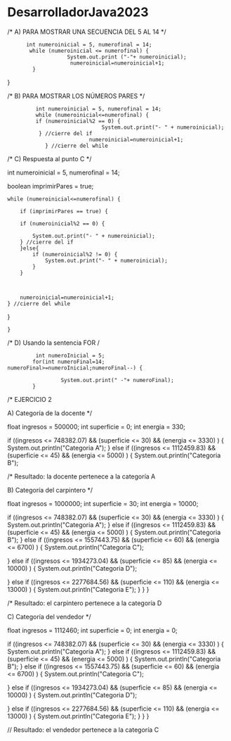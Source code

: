 # DesarrolladorJava2023

/*
A) PARA MOSTRAR UNA SECUENCIA DEL 5 AL 14 
*/

          int numeroinicial = 5, numerofinal = 14;
           while (numeroinicial <= numerofinal) {	
                       System.out.print ("-"+ numeroinicial);
                        numeroinicial=numeroinicial+1;
            }
 }

/*
 B) PARA MOSTRAR LOS NÚMEROS PARES
 */

             int numeroinicial = 5, numerofinal = 14;
             while (numeroinicial<=numerofinal) {
	         if (numeroinicial%2 == 0) {
                	              System.out.print("- " + numeroinicial);
	          } //cierre del if
                              numeroinicial=numeroinicial+1;
                } //cierre del while

/*
C) Respuesta al punto C
*/

 int numeroinicial = 5, numerofinal = 14;

 boolean imprimirPares = true;

	while (numeroinicial<=numerofinal) {
		
		if (imprimirPares == true) {
		
		if (numeroinicial%2 == 0) {
			
			System.out.print("- " + numeroinicial);		
		} //cierre del if	
		}else{
			if (numeroinicial%2 != 0) {		
				System.out.print("- " + numeroinicial);	
			}
		}
		
		
	
		numeroinicial=numeroinicial+1;	
	} //cierre del while
 }
	
	}

/*
D) Usando la sentencia FOR
/

             int numeroInicial = 5;
            for(int numeroFinal=14; numeroFinal>=numeroInicial;numeroFinal--) {  

                     System.out.print(" -"+ numeroFinal);				
            }


/* 
EJERCICIO 2

A) Categoría de la docente 
*/


 float ingresos = 500000;
 int superficie = 0;
 int energia = 330;

 if ((ingresos <= 748382.07) && (superficie <= 30) && (energia <= 3330) ) {
 	System.out.println("Categoria A");
 } else if ((ingresos <= 1112459.83) && (superficie <= 45) && (energia <= 5000) ) {
         System.out.println("Categoria B");

/*
Resultado: la docente pertenece a la categoría A

B) Categoría del carpintero
*/

float ingresos = 1000000;
int superficie = 30;
int energia = 10000;

if ((ingresos <= 748382.07) && (superficie <= 30) && (energia <= 3330) ) {
	System.out.println("Categoria A");
} else if ((ingresos <= 1112459.83) && (superficie <= 45) && (energia <= 5000) ) {
          System.out.println("Categoria B");
} else if ((ingresos <= 1557443.75) && (superficie <= 60) && (energia <= 6700) ) {
	System.out.println("Categoria C");
	
} else if ((ingresos <= 1934273.04) && (superficie <= 85) && (energia <= 10000) ) {
	System.out.println("Categoria D");
	
} else if ((ingresos <= 2277684.56) && (superficie <= 110) && (energia <= 13000) ) {
	System.out.println("Categoria E");
}
}
}

/* 
Resultado: el carpintero pertenece a la categoría D

C) Categoría del vendedor 
*/

float ingresos = 1112460;
int superficie = 0;
int energia = 0;

if ((ingresos <= 748382.07) && (superficie <= 30) && (energia <= 3330) ) {
	System.out.println("Categoria A");
} else if ((ingresos <= 1112459.83) && (superficie <= 45) && (energia <= 5000) ) {
          System.out.println("Categoria B");
} else if ((ingresos <= 1557443.75) && (superficie <= 60) && (energia <= 6700) ) {
	System.out.println("Categoria C");
	
} else if ((ingresos <= 1934273.04) && (superficie <= 85) && (energia <= 10000) ) {
	System.out.println("Categoria D");
	
} else if ((ingresos <= 2277684.56) && (superficie <= 110) && (energia <= 13000) ) {
	System.out.println("Categoria E");
}
}
}

// Resultado: el vendedor pertenece a la categoría C
